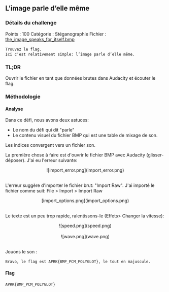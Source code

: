 

## L’image parle d’elle même

### Détails du challenge

Points : 100
Catégorie :  Stéganographie
Fichier : [the_image_speaks_for_itself.bmp](https://ctf.ineat.fr/files/a9c6f402ece956ed6c0ed98e1caec601/the_image_speaks_for_itself.bmp)

```text
Trouvez le flag.  
Ici c’est relativement simple: l’image parle d’elle même.
```
### TL;DR
Ouvrir le fichier en tant que données brutes dans Audacity et écouter le flag.

### Méthodologie

#### Analyse
Dans ce défi, nous avons deux astuces:
- Le nom du défi qui dit "parle"
- Le contenu visuel du fichier BMP qui est une table de mixage de son.

Les indices convergent vers un fichier son.

La première chose à faire est d'ouvrir le fichier BMP avec Audacity (glisser-déposer). J'ai eu l'erreur suivante:
<center>![import_error.png](import_error.png)</center><br>

L'erreur suggère d'importer le fichier brut: "Import Raw".
J'ai importé le fichier comme suit: File > Import > Import Raw

<center>[import_options.png](import_options.png)</center><br>

Le texte est un peu trop rapide, ralentissons-le (Effets> Changer la vitesse):

<center>![speed.png](speed.png)<br>
<br>
![wave.png](wave.png)</center><br>

Jouons le son :
```text
Bravo, le flag est APRK{BMP_PCM_POLYGLOT}, le tout en majuscule.
```
#### Flag

`APRK{BMP_PCM_POLYGLOT}`
